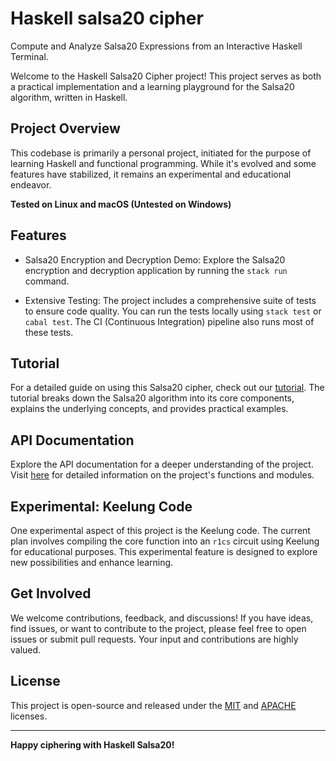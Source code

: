 # Haskell salsa20 cipher

Compute and Analyze Salsa20 Expressions from an Interactive Haskell Terminal.

Welcome to the Haskell Salsa20 Cipher project! This project serves as both a practical implementation and a learning playground for the Salsa20 algorithm, written in Haskell.

## Project Overview

This codebase is primarily a personal project, initiated for the purpose of learning Haskell and functional programming. While it's evolved and some features have stabilized, it remains an experimental and educational endeavor. 

**Tested on Linux and macOS (Untested on Windows)**

## Features

- Salsa20 Encryption and Decryption Demo: Explore the Salsa20 encryption and decryption application by running the `stack run` command.

- Extensive Testing: The project includes a comprehensive suite of tests to ensure code quality. You can run the tests locally using `stack test` or `cabal test`. The CI (Continuous Integration) pipeline also runs most of these tests.

## Tutorial

For a detailed guide on using this Salsa20 cipher, check out our [tutorial](book/tutorial.md). The tutorial breaks down the Salsa20 algorithm into its core components, explains the underlying concepts, and provides practical examples.

## API Documentation

Explore the API documentation for a deeper understanding of the project. Visit [here](https://oxarbitrage.github.io/salsa20-docs/) for detailed information on the project's functions and modules.

## Experimental: Keelung Code

One experimental aspect of this project is the Keelung code. The current plan involves compiling the core function into an `r1cs` circuit using Keelung for educational purposes. This experimental feature is designed to explore new possibilities and enhance learning.

## Get Involved

We welcome contributions, feedback, and discussions! If you have ideas, find issues, or want to contribute to the project, please feel free to open issues or submit pull requests. Your input and contributions are highly valued.

## License

This project is open-source and released under the [MIT](LICENSE-MIT) and [APACHE](LICENCE-APACHE) licenses.

---

**Happy ciphering with Haskell Salsa20!**
